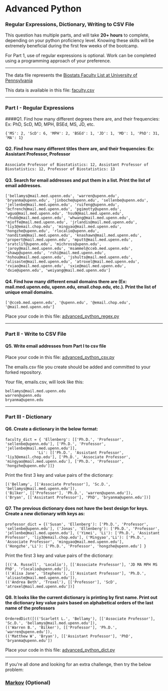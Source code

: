 # Advanced Python    

### Regular Expressions, Dictionary, Writing to CSV File  

This question has multiple parts, and will take **20+ hours** to complete, depending on your python proficiency level.  Knowing these skills will be extremely beneficial during the first few weeks of the bootcamp.

For Part 1, use of regular expressions is optional.  Work can be completed using a programming approach of your preference. 

---

The data file represents the [Biostats Faculty List at University of Pennsylvania](http://www.med.upenn.edu/cceb/biostat/faculty.shtml)

This data is available in this file:  [faculty.csv](python/faculty.csv)

--- 

### Part I - Regular Expressions  


####Q1. Find how many different degrees there are, and their frequencies: Ex:  PhD, ScD, MD, MPH, BSEd, MS, JD, etc.

```
{'MS': 2, 'ScD': 6, 'MPH': 2, 'BSEd': 1, 'JD': 1, 'MD': 1, 'PhD': 31, 'MA': 1}
```

#### Q2. Find how many different titles there are, and their frequencies:  Ex:  Assistant Professor, Professor
```
Associate Professor of Biostatistics: 12, Assistant Professor of Biostatistics: 12, Professor of Biostatistics: 13
```

#### Q3. Search for email addresses and put them in a list.  Print the list of email addresses.

```
['bellamys@mail.med.upenn.edu', 'warren@upenn.edu', 'bryanma@upenn.edu', 'jinboche@upenn.edu', 'sellenbe@upenn.edu', 'jellenbe@mail.med.upenn.edu', 'ruifeng@upenn.edu', 'bcfrench@mail.med.upenn.edu', 'pgimotty@upenn.edu', 'wguo@mail.med.upenn.edu', 'hsu9@mail.med.upenn.edu', 'rhubb@mail.med.upenn.edu', 'whwang@mail.med.upenn.edu', 'mjoffe@mail.med.upenn.edu', 'jrlandis@mail.med.upenn.edu', 'liy3@email.chop.edu', 'mingyao@mail.med.upenn.edu', 'hongzhe@upenn.edu', 'rlocalio@upenn.edu', 'nanditam@mail.med.upenn.edu', 'knashawn@mail.med.upenn.edu', 'propert@mail.med.upenn.edu', 'mputt@mail.med.upenn.edu', 'sratclif@upenn.edu', 'michross@upenn.edu', 'jaroy@mail.med.upenn.edu', 'msammel@cceb.med.upenn.edu', 'shawp@upenn.edu', 'rshi@mail.med.upenn.edu', 'hshou@mail.med.upenn.edu', 'jshults@mail.med.upenn.edu', 'alisaste@mail.med.upenn.edu', 'atroxel@mail.med.upenn.edu', 'rxiao@mail.med.upenn.edu', 'sxie@mail.med.upenn.edu', 'dxie@upenn.edu', 'weiyang@mail.med.upenn.edu']
```



#### Q4. Find how many different email domains there are (Ex:  mail.med.upenn.edu, upenn.edu, email.chop.edu, etc.).  Print the list of unique email domains.

```
['@cceb.med.upenn.edu', '@upenn.edu', '@email.chop.edu', '@mail.med.upenn.edu'] 
```


Place your code in this file: [advanced_python_regex.py](python/advanced_python_regex.py)

---

### Part II - Write to CSV File

#### Q5.  Write email addresses from Part I to csv file

Place your code in this file: [advanced_python_csv.py](python/advanced_python_csv.py)

The emails.csv file you create should be added and committed to your forked repository.

Your file, emails.csv, will look like this:
```
bellamys@mail.med.upenn.edu
warren@upenn.edu
bryanma@upenn.edu
```

---

### Part III - Dictionary

#### Q6.  Create a dictionary in the below format:
```
faculty_dict = { 'Ellenberg': [['Ph.D.', 'Professor', 'sellenbe@upenn.edu'], ['Ph.D.', 'Professor', 'jellenbe@mail.med.upenn.edu']],
              'Li': [['Ph.D.', 'Assistant Professor', 'liy3@email.chop.edu'], ['Ph.D.', 'Associate Professor', 'mingyao@mail.med.upenn.edu'], ['Ph.D.', 'Professor', 'hongzhe@upenn.edu']]}
```
Print the first 3 key and value pairs of the dictionary:

```
[('Bellamy', [['Associate Professor'], 'Sc.D.', 'bellamys@mail.med.upenn.edu']), 
('Bilker', [['Professor'], 'Ph.D.', 'warren@upenn.edu']), 
('Bryan', [['Assistant Professor'], 'PhD', 'bryanma@upenn.edu'])]
```

#### Q7.  The previous dictionary does not have the best design for keys.  Create a new dictionary with keys as:

```
professor_dict = {('Susan', 'Ellenberg'): ['Ph.D.', 'Professor', 'sellenbe@upenn.edu'], ('Jonas', 'Ellenberg'): ['Ph.D.', 'Professor', 'jellenbe@mail.med.upenn.edu'], ('Yimei', 'Li'): ['Ph.D.', 'Assistant Professor', 'liy3@email.chop.edu'], ('Mingyao','Li'): ['Ph.D.', 'Associate Professor', 'mingyao@mail.med.upenn.edu'], ('Hongzhe','Li'): ['Ph.D.', 'Professor', 'hongzhe@upenn.edu'] }
```

Print the first 3 key and value pairs of the dictionary:

```
[(('A. Russell', 'Localio'), [['Associate Professor'], 'JD MA MPH MS PhD', 'rlocalio@upenn.edu']), 
(('Alisa Jane', 'Stephens'), [['Assistant Professor'], 'Ph.D.', 'alisaste@mail.med.upenn.edu']), 
(('Andrea Beth', 'Troxel'), [['Professor'], 'ScD', 'atroxel@mail.med.upenn.edu'])]
```

#### Q8.  It looks like the current dictionary is printing by first name.  Print out the dictionary key value pairs based on alphabetical orders of the last name of the professors

```
OrderedDict([(('Scarlett L.', 'Bellamy'), [['Associate Professor'], 'Sc.D.', 'bellamys@mail.med.upenn.edu']), 
(('Warren B.', 'Bilker'), [['Professor'], 'Ph.D.', 'warren@upenn.edu']), 
(('Matthew W', 'Bryan'), [['Assistant Professor'], 'PhD', 'bryanma@upenn.edu'])
```

Place your code in this file: [advanced_python_dict.py](python/advanced_python_dict.py)

--- 

If you're all done and looking for an extra challenge, then try the below problem:  

### [Markov](python/markov.py) (Optional)

